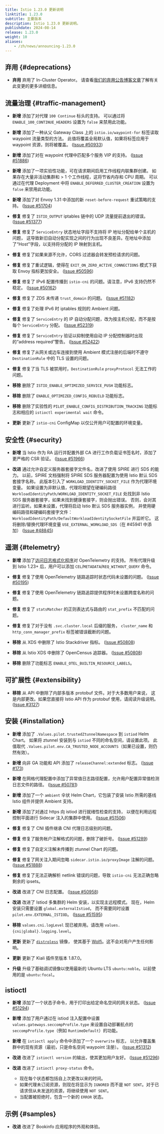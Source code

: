 ```yaml
---
title: Istio 1.23.0 更新说明
linktitle: 1.23.0
subtitle: 主要版本
description: Istio 1.23.0 更新说明。
publishdate: 2024-08-14
release: 1.23.0
weight: 10
aliases:
    - /zh/news/announcing-1.23.0
---
```


## 弃用 {#deprecations}

- **弃用** 弃用了 In-Cluster Operator。
  请查看[我们的弃用公告博客文章](/zh/blog/2024/in-cluster-operator-deprecation-announcement/)了解有关此变更的更多详细信息。

## 流量治理 {#traffic-management}

- **新增** 添加了对代理 `100 Continue` 标头的支持。
  可以通过将 `ENABLE_100_CONTINUE_HEADERS` 设置为 `false` 来禁用此功能。

- **新增** 添加了一种从父 Gateway Class 上的 `istio.io/waypoint-for` 标签读取 waypoint 流量类型的方法。
  此值将覆盖全局默认值，如果将标签应用于 waypoint 资源，则将被覆盖。
  ([Issue #50933](https://github.com/istio/istio/issues/50933))

- **新增** 添加了对在 waypoint 代理中匹配多个服务 VIP 的支持。
  ([Issue #51886](https://github.com/istio/istio/issues/51886))

- **新增** 添加了一项实验性功能，可在请求期间启用工作线程内联集群创建。
  如果存在大量非活动集群和 > 1 个工作线程，这将节省内存和 CPU 周期。
  可以通过在代理 Deployment 中将 `ENABLE_DEFERRED_CLUSTER_CREATION` 设置为 `false` 来禁用此功能。

- **新增** 添加了对 Envoy 1.31 中添加的新 `reset-before-request` 重试策略的支持。
  ([Issue #51704](https://github.com/istio/istio/issues/51704))

- **修复** 修复了 `ISTIO_OUTPUT` iptables 链中的 UDP 流量提前退出的错误。
  ([Issue #51377](https://github.com/istio/istio/issues/51377))

- **修复** 修复了 `ServiceEntry` 状态地址字段不支持将 IP 地址分配给单个主机的问题，
  这导致新旧自动分配实现之间的行为出现不良差异。在地址中添加了“Host”字段，以支持将分配的 IP 映射到主机。

- **修复** 修复了如果来源不允许，CORS 过滤器会转发预检请求的问题。

- **修复** 修复了重试逻辑，使得在 `EXIT_ON_ZERO_ACTIVE_CONNECTIONS` 模式下获取 Envoy 指标更加安全。
  ([Issue #50596](https://github.com/istio/istio/issues/50596))

- **修复** 修复了 IPv6 配置传播到 `istio-cni` 的问题。请注意，IPv6 支持仍然不稳定。
  ([Issue #50162](https://github.com/istio/istio/issues/50162))

- **修复** 修复了 ZDS 未传递 `trust_domain` 的问题。
  ([Issue #51182](https://github.com/istio/istio/issues/51182))

- **修复** 修复了处理 IPv6 时 iptables 规则的 Ambient 问题。

- **修复** 修复了 `ServiceEntry` 的 IP 自动分配问题，改为按主机分配，而不是按每个 `ServiceEntry` 分配。
  ([Issue #52319](https://github.com/istio/istio/issues/52319))

- **修复** 修复了 `ServiceEntry` 验证以抑制使用自动 IP 分配控制器时出现的“address required”警告。
  ([Issue #52422](https://github.com/istio/istio/issues/52422))

- **修复** 修复了从网关或边车连接到使用 Ambient 模式注册的后端时不遵守 `DestinationRule` 中的 TLS 设置的问题。

- **修复** 修复了当 TLS 被禁用时，`DestinationRule` `proxyProtocol` 无法工作的问题。

- **移除** 删除了 `ISTIO_ENABLE_OPTIMIZED_SERVICE_PUSH` 功能标志。

- **移除** 删除了 `ENABLE_OPTIMIZED_CONFIG_REBUILD` 功能标志。

- **移除** 删除了实验性的 `PILOT_ENABLE_CONFIG_DISTRIBUTION_TRACKING`
  功能标志和相应的 `istioctl experimental wait` 命令。

- **更新** 更新了 `istio-cni` ConfigMap 以仅公开用户可配置的环境变量。

## 安全性 {#security}

- **新增** 当 Istio 作为 RA 运行并配置外部 CA 进行工作负载证书签名时，添加了更严格的 CSR 验证。
  ([Issue #51966](https://github.com/istio/istio/issues/51966))

- **改进** 通过允许自定义服务器套接字文件名，改进了使用 SPIRE 进行 SDS 的能力。
  以前，SPIRE 文档强制将 SPIRE SDS 服务器配置为使用 Istio 默认 SDS 套接字名称。
  此版本引入了 `WORKLOAD_IDENTITY_SOCKET_FILE` 作为代理环境变量。
  如果设置为非默认值，代理将期望在硬编码路径 `WorkloadIdentityPath/WORKLOAD_IDENTITY_SOCKET_FILE`
  处找到非 Istio SDS 服务器套接字，如果未找到健康套接字，则会抛出错误。
  否则，会对其进行监听。如果未设置，代理将启动 Istio 默认 SDS 服务器实例，
  并使用硬编码路径和硬编码套接字文件：`WorkloadIdentityPath/DefaultWorkloadIdentitySocketFile` 并监听它。
  这将删除/替换代理环境变量 `USE_EXTERNAL_WORKLOAD_SDS`（在 #45941 中添加）
  ([Issue #48845](https://github.com/istio/istio/issues/48845))

## 遥测 {#telemetry}

- **新增** 添加了[访问日志格式化程序](https://www.envoyproxy.io/docs/envoy/latest/api-v3/config/formatter/formatter)对 OpenTelemetry 的支持。
  所有代理升级到 Istio 1.23+ 后，用户可以添加 `CEL`/`METADATA`/`REQ_WITHOUT_QUERY` 命令。

- **修复** 修复了使用 OpenTelemetry 链路追踪时状态代码未设置的问题。
  ([Issue #50195](https://github.com/istio/istio/issues/50195))

- **修复** 修复了使用 OpenTelemetry 链路追踪提供程序时未设置跨度名称的问题。

- **修复** 修复了 `statsMatcher` 的正则表达式与路由的 `stat_prefix` 不匹配的问题。

- **修复** 修复了对于没有 `.svc.cluster.local` 后缀的服务，
  `cluster_name` 和 `http_conn_manager_prefix` 标签被错误截断的问题。

- **移除** 从 XDS 中删除了 Istio Stackdriver 指标。
  ([Issue #50808](https://github.com/istio/istio/issues/50808))

- **移除** 从 Istio XDS 中删除了 OpenCensus 追踪器。
  ([Issue #50808](https://github.com/istio/istio/issues/50808))

- **移除** 删除了功能标志 `ENABLE_OTEL_BUILTIN_RESOURCE_LABELS`。

## 可扩展性 {#extensibility}

- **移除** 从 API 中删除了内部多版本 protobuf 文件。对于大多数用户来说，
  这是内部更改。如果您直接将 Istio API 作为 protobuf 使用，请阅读升级说明。
  ([Issue #3127](https://github.com/istio/api/issues/3127))

## 安装 {#installation}

- **新增** 添加了 `.Values.pilot.trustedZtunnelNamespace` 到 `istiod` Helm Chart。
  如果将 ztunnel 安装到与 `istiod` 不同的命名空间，请设置此项。
  此值取代 `.Values.pilot.env.CA_TRUSTED_NODE_ACCOUNTS`（如果已设置，则仍然有效）。

- **新增** 向非 GA 功能和 API 添加了 `releaseChannel:extended` 标志。
  ([Issue #173](https://github.com/istio/enhancements/issues/173))

- **新增** 在网格代理配置中添加了异常值日志路径配置，允许用户配置异常值检测日志文件的路径。
  ([Issue #50781](https://github.com/istio/istio/issues/50781))

- **新增** 添加了一个 `ambient` 伞状 Helm Chart，它包装了安装 Istio 所需的基线 Istio 组件并提供 Ambient 支持。

- **新增** 添加了对通过 https 向 istiod 进行就绪性检查的支持，
  以便在利用远程控制平面进行 Sidecar 注入的集群中使用。
  ([Issue #51506](https://github.com/istio/istio/issues/51506))

- **修复** 修复了 CNI 插件继承 CNI 代理日志级别的问题。

- **修复** 修复了服务帐户注解格式的问题，删除了破折号。
  ([Issue #51289](https://github.com/istio/istio/issues/51289))

- **修复** 修复了自定义注解未传播到 ztunnel Chart 的问题。

- **修复** 修复了网关注入期间忽略 `sidecar.istio.io/proxyImage` 注解的问题。
  ([Issue #51888](https://github.com/istio/istio/issues/51888))

- **修复** 修复了无法正确解析 netlink 错误的问题，导致 `istio-cni` 无法正确忽略剩余的 ipsets。

- **改进** 改进了 CNI 日志配置。
  ([Issue #50958](https://github.com/istio/istio/issues/50958))

- **改进** 改进了 Istiod 多集群的 Helm 安装，以实现主远程模式。
  现在，Helm 安装只需要设置 `global.externalIstiod`，
  而不需要同时设置 `pilot.env.EXTERNAL_ISTIOD`。
  ([Issue #51595](https://github.com/istio/istio/issues/51595))

- **移除** `values.cni.logLevel` 现已被弃用。请改用 `values.{cni|global}.logging.level`。

- **更新** 更新了 [`distroless`](/zh/docs/ops/configuration/security/harden-docker-images/) 镜像，
  使其基于 [Wolfi](https://wolfi.dev)。这不会对用户产生任何影响。

- **更新** 更新了 Kiali 插件至版本 1.87.0。

- **升级** 升级了基础调试镜像以使用最新的 Ubuntu LTS `ubuntu:noble`。以前使用的是 `ubuntu:focal`。

## istioctl

- **新增** 添加了一个状态子命令，用于打印出给定命名空间的网关状态。
  ([Issue #51294](https://github.com/istio/istio/issues/51294))

- **新增** 添加了用户通过在 istiod 注入配置中设置 `values.gateways.seccompProfile.type`
  来设置自动部署航点的 `seccompProfile.type`（例如 `RuntimeDefault`）的功能。

- **新增** 在 `istioctl apply` 命令中添加了一个 `overwrite` 标志，
  以允许覆盖集群中的现有资源（最初，只是命名空间 waypoint 注册）。
  ([Issue #51312](https://github.com/istio/istio/issues/51312))

- **改进** 改进了 `istioctl version` 的输出，使其更加用户友好。
  ([Issue #51296](https://github.com/istio/istio/issues/51296))

- **改进** 改进了 `istioctl proxy-status` 命令。
    - 现在每个状态都包括自上次更改以来的时间。
    - 如果代理未订阅资源，则现在将显示为 `IGNORED` 而不是 `NOT SENT`。对于已请求但从未发送的资源，将继续使用 `NOT SENT`。
    - 当配置被拒绝时，包含一个新的 `ERROR` 状态。

## 示例 {#samples}

- **改进** 改进了 Bookinfo 应用程序的外观和体验。

